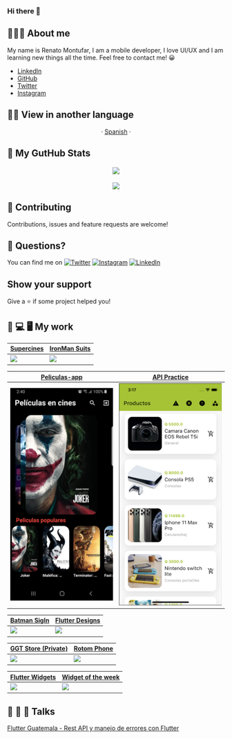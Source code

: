 ### Hi there 👋
## 👨🏻‍💻 About me
My name is Renato Montufar, I am a mobile developer, I love UI/UX and I am learning new things all the time. Feel free to contact me! 😀

- [LinkedIn](https://www.linkedin.com/in/deus-magna/)
- [GitHub](https://github.com/deus-magna/)
- [Twitter](https://twitter.com/deus_magna)
- [Instagram](https://www.instagram.com/deus_magna/) 

## 🏴‍☠️ View in another language
<p align="center">
    ·
    <a href="/docs/readme_es.md">Spanish</a>
    ·
  </p>
    
## 👀 My GutHub Stats

<div style="align:center;" align="center">
  <center>
    <img align="center" src="https://github-readme-stats.vercel.app/api?username=deus-magna&count_private=true&show_icons=true&theme=nord" />
  </center>
</div>
&nbsp;&nbsp;
<div style="align:center;" align="center">
  <center>
    <img align="center" src="https://github-readme-stats.vercel.app/api/top-langs/?username=deus-magna&layout=compact&langs_count=8&theme=nord" />
  </center>
</div>

## 🤝 Contributing

Contributions, issues and feature requests are welcome!

## 🤔 Questions?
You can find me on [![Twitter](https://img.shields.io/twitter/follow/deus_magna?style=social)](https://twitter.com/burhanrashid52) [![Instagram](https://img.shields.io/badge/Instagram-%40deus__magna-orange)](https://www.instagram.com/deus_magna/) [![LinkedIn](https://img.shields.io/badge/LinkedIn-%40deus--magna-blue)](https://www.linkedin.com/in/deus-magna/)

## Show your support

Give a ⭐️ if some project helped you!

## 📲 💻 🖥 My work

| [Supercines](https://github.com/deus-magna/supercines/blob/main/README.md)      | [IronMan Suits](https://github.com/deus-magna/ironman-suits-app) |
| ----------- | ----------- |
| <img src="assets/supercines.gif" width="250">    | <img src="assets/ironman.gif" width="250">       |

| [Peliculas-app](https://github.com/deus-magna/peliculas-app)      | [API Practice](https://github.com/deus-magna/restapi_practice) |
| ----------- | ----------- |
| <img src="assets/peliculas.jpg" width="250">    | <img src="assets/api_practice.png" width="250">       |

| [Batman SigIn](https://github.com/deus-magna/batman_signin)      | [Flutter Designs](https://github.com/deus-magna/flutter-designs) |
| ----------- | ----------- |
| <img src="https://media.giphy.com/media/3wUWZLX6yLxs9ZpuFm/giphy.gif" width="250">    |   <img src="https://res.cloudinary.com/rmontufar1792/image/upload/v1619558600/github/designs.png" width="250">     |

| [GGT Store (Private)](https://github.com/deus-magna/)      | [Rotom Phone](https://github.com/deus-magna/rotom_phone) |
| ----------- | ----------- |
| <img src="https://media.giphy.com/media/NwUarEu4NtVNRTRsUF/giphy.gif" width="250">    |   <img src="https://media.giphy.com/media/yiWCl9U98dMo9024bV/giphy.gif" width="250">     |

| [Flutter Widgets](https://github.com/deus-magna/componentes)      | [Widget of the week](https://github.com/deus-magna/flutter-widget-of-the-week) |
| ----------- | ----------- |
| <img src="https://media.giphy.com/media/rU3WBlCe93JuzJNozS/giphy.gif" width="250">    |   <img src="https://media.giphy.com/media/hTBgJyKgn3Lsg840jy/giphy.gif" width="250">     |

## 🙊 🙈 🙉 Talks
[Flutter Guatemala - Rest API y manejo de errores con Flutter](https://youtu.be/fAbySSpkuvA)